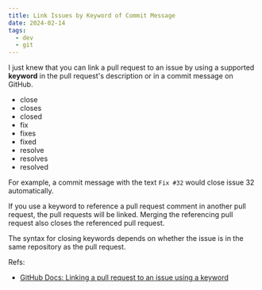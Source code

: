 ```yaml
---
title: Link Issues by Keyword of Commit Message
date: 2024-02-14
tags:
  - dev
  - git
---
```


I just knew that you can link a pull request to an issue by using a supported
**keyword** in the pull request's description or in a commit message on GitHub.

- close
- closes
- closed
- fix
- fixes
- fixed
- resolve
- resolves
- resolved

For example, a commit message with the text `Fix #32` would close issue 32
automatically.

If you use a keyword to reference a pull request comment in another pull
request, the pull requests will be linked. Merging the referencing pull request
also closes the referenced pull request.

The syntax for closing keywords depends on whether the issue is in the same
repository as the pull request.

Refs:

- [GitHub Docs: Linking a pull request to an issue using a keyword](https://docs.github.com/en/issues/tracking-your-work-with-issues/linking-a-pull-request-to-an-issue#linking-a-pull-request-to-an-issue-using-a-keyword)
